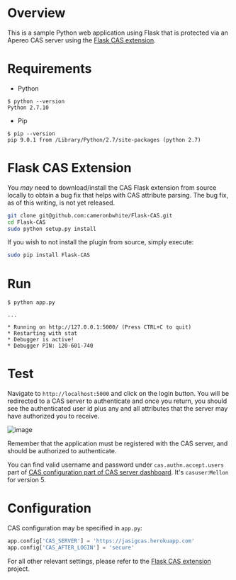 # Overview

This is a sample Python web application using Flask that is protected via an Apereo CAS server using the [Flask CAS extension](https://github.com/cameronbwhite/Flask-CAS).

# Requirements

- Python

```console
$ python --version
Python 2.7.10
```

- Pip

```console
$ pip --version
pip 9.0.1 from /Library/Python/2.7/site-packages (python 2.7)
```

# Flask CAS Extension

You *may* need to download/install the CAS Flask extension from source locally to obtain a bug fix that helps with CAS attribute parsing. The bug fix, as of this writing, is not yet released.

```bash
git clone git@github.com:cameronbwhite/Flask-CAS.git
cd Flask-CAS
sudo python setup.py install
```

If you wish to not install the plugin from source, simply execute:

```bash
sudo pip install Flask-CAS
```

# Run

```console
$ python app.py

...

* Running on http://127.0.0.1:5000/ (Press CTRL+C to quit)
* Restarting with stat
* Debugger is active!
* Debugger PIN: 120-601-740
```

# Test

Navigate to `http://localhost:5000` and click on the login button.
You will be redirected to a CAS server to authenticate and once you return,
you should see the authenticated user id plus any and all attributes that
the server may have authorized you to receive.

![image](https://cloud.githubusercontent.com/assets/1205228/24905959/19cfc362-1ecb-11e7-8ac8-3dcdb82b9303.png)

Remember that the application must be registered with the CAS server, and 
should be authorized to authenticate.

You can find valid username and password under `cas.authn.accept.users` part of [CAS configuration part of CAS server dashboard](https://casserver.herokuapp.com/cas/status/config). It's `casuser`:`Mellon` for version 5.


# Configuration

CAS configuration may be specified in `app.py`:

```python
app.config['CAS_SERVER'] = 'https://jasigcas.herokuapp.com' 
app.config['CAS_AFTER_LOGIN'] = 'secure'
```

For all other relevant settings, please refer to the [Flask CAS extension](https://github.com/cameronbwhite/Flask-CAS) project.